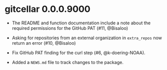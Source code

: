 # gitcellar 0.0.0.9000

* The README and function documentation include a note about the required 
  permissions for the GitHub PAT (#11, @Bisaloo)

* Asking for repositories from an external organization in `extra_repos` now 
  return an error (#10, @Bisaloo)

* Fix GitHub PAT finding for the curl step (#6, @k-doering-NOAA).

* Added a `NEWS.md` file to track changes to the package.
